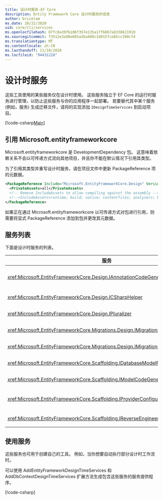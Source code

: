 ```yaml
---
title: 设计时服务-EF Core
description: Entity Framework Core 设计时服务的信息
author: bricelam
ms.date: 10/22/2020
uid: core/cli/services
ms.openlocfilehash: 07fc8a39fb106f357e135a17f6867ab338621910
ms.sourcegitcommit: f3512e3a98e685a3ba409c1d0157ce85cc390cf4
ms.translationtype: MT
ms.contentlocale: zh-CN
ms.lasthandoff: 11/10/2020
ms.locfileid: "94431228"
---
```

# <a name="design-time-services"></a>设计时服务

这些工具使用的某些服务仅在设计时使用。 这些服务独立于 EF Core 的运行时服务进行管理，以防止这些服务与你的应用程序一起部署。 若要替代其中某个服务 (例如，服务) 生成迁移文件，请将的实现添加 `IDesignTimeServices` 到启动项目。

[!code-csharp[Main](../../../samples/core/Miscellaneous/CommandLine/DesignTimeServices.cs#DesignTimeServices)]

## <a name="referencing-microsoftentityframeworkcoredesign"></a>引用 Microsoft.entityframeworkcore

Microsoft.entityframeworkcore 是 DevelopmentDependency 包。 这意味着依赖关系不会以可传递方式流向其他项目，并且你不能在默认情况下引用其类型。

为了引用其类型并重写设计时服务，请在项目文件中更新 PackageReference 项的元数据。

```xml
<PackageReference Include="Microsoft.EntityFrameworkCore.Design" Version="3.1.9">
  <PrivateAssets>all</PrivateAssets>
  <!-- Remove IncludeAssets to allow compiling against the assembly -->
  <!--<IncludeAssets>runtime; build; native; contentfiles; analyzers; buildtransitive</IncludeAssets>-->
</PackageReference>
```

如果正在通过 Microsoft.entityframeworkcore 以可传递方式对包进行引用，则需要将显式 PackageReference 添加到包并更改其元数据。

## <a name="list-of-services"></a>服务列表

下面是设计时服务的列表。

服务                                                                              | 说明
------------------------------------------------------------------------------------ | -----------
<xref:Microsoft.EntityFrameworkCore.Design.IAnnotationCodeGenerator>                 | 为相应的模型批注生成代码。
<xref:Microsoft.EntityFrameworkCore.Design.ICSharpHelper>                            | 有助于生成 c # 代码。
<xref:Microsoft.EntityFrameworkCore.Design.IPluralizer>                              | 为和单数形式单词。
<xref:Microsoft.EntityFrameworkCore.Migrations.Design.IMigrationsCodeGenerator>      | 为迁移生成代码。
<xref:Microsoft.EntityFrameworkCore.Migrations.Design.IMigrationsScaffolder>         | 用于管理迁移文件的主类。
<xref:Microsoft.EntityFrameworkCore.Scaffolding.IDatabaseModelFactory>               | 从数据库创建数据库模型。
<xref:Microsoft.EntityFrameworkCore.Scaffolding.IModelCodeGenerator>                 | 为模型生成代码。
<xref:Microsoft.EntityFrameworkCore.Scaffolding.IProviderConfigurationCodeGenerator> | 生成 OnConfiguring 代码。
<xref:Microsoft.EntityFrameworkCore.Scaffolding.IReverseEngineerScaffolder>          | 基架反向工程模型的主类。

## <a name="using-services"></a>使用服务

这些服务也可用于创建自己的工具。 例如，当你想要自动执行部分设计时工作流时。

可以使用 AddEntityFrameworkDesignTimeServices 和 AddDbContextDesignTimeServices 扩展方法生成包含这些服务的服务提供程序。

[!code-csharp[](../../../samples/core/Miscellaneous/CommandLine/CustomTools.cs#CustomTools)]
